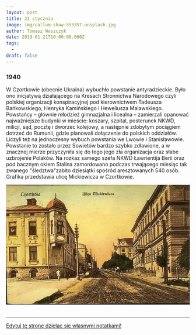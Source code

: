 ```yaml
---
layout: post
title: 21 stycznia
image: img/callum-shaw-555357-unsplash.jpg
author: Tomasz Waszczyk
date: 2019-01-21T10:00:00.000Z
tags:
  - 
draft: false  
---
```


### 1940

W Czortkowie (obecnie Ukraina) wybuchło powstanie antyradzieckie. Było ono inicjatywą działającego na Kresach Stronnictwa Narodowego czyli polskiej organizacji konspiracyjnej pod kierownictwem Tadeusza Bańkowskiego, Henryka Kamińskiego i Heweliusza Malawskiego.
Powstańcy – głównie młodzież gimnazjalna i
licealna – zamierzali opanować najważniejsze
budynki w mieście: koszary, szpital, posterunek
NKWD, milicji, sąd, pocztę i dworzec kolejowy, a
następnie zdobytym pociągiem dotrzeć do
Rumunii, gdzie planowali dołączenie do polskich oddziałów. Liczyli też na jednoczesny wybuch powstania we Lwowie i Stanisławowie.
Powstanie to zostało przez Sowietów bardzo szybko zdławione, a w znacznej mierze przyczyniła się do tego jego zła organizacja oraz słabe uzbrojenie Polaków.
Na rozkaz samego szefa NKWD Ławrientija Berii oraz pod bacznym okiem Stalina zamordowano podczas trwającego miesiąc tak zwanego "śledztwa"zabito dziesiątki spośród aresztowanych 540 osób.
Grafika przedstawia ulicę Mickiewicza w Czortkowie.

<img src="./img/january/czortakowie.jpg"/><br><br>

---

<a href="https://github.com/TomaszWaszczyk/historia.waszczyk.com/edit/master/src/content/january-1.md" target="_blank">Edytuj tę stronę dzieląc się własnymi notatkami!</a>
